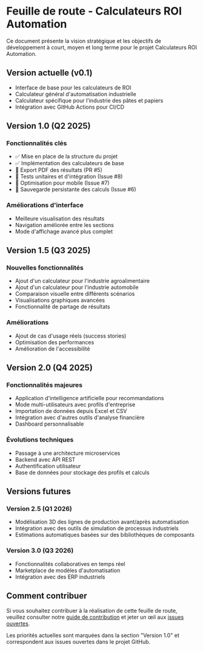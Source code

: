 # Feuille de route - Calculateurs ROI Automation

Ce document présente la vision stratégique et les objectifs de développement à court, moyen et long terme pour le projet Calculateurs ROI Automation.

## Version actuelle (v0.1)

- Interface de base pour les calculateurs de ROI
- Calculateur général d'automatisation industrielle
- Calculateur spécifique pour l'industrie des pâtes et papiers
- Intégration avec GitHub Actions pour CI/CD

## Version 1.0 (Q2 2025)

### Fonctionnalités clés
- ✅ Mise en place de la structure du projet
- ✅ Implémentation des calculateurs de base
- 🚧 Export PDF des résultats (PR #5)
- 🔲 Tests unitaires et d'intégration (Issue #8)
- 🔲 Optimisation pour mobile (Issue #7)
- 🔲 Sauvegarde persistante des calculs (Issue #6)

### Améliorations d'interface
- Meilleure visualisation des résultats
- Navigation améliorée entre les sections
- Mode d'affichage avancé plus complet

## Version 1.5 (Q3 2025)

### Nouvelles fonctionnalités
- Ajout d'un calculateur pour l'industrie agroalimentaire
- Ajout d'un calculateur pour l'industrie automobile
- Comparaison visuelle entre différents scénarios
- Visualisations graphiques avancées
- Fonctionnalité de partage de résultats

### Améliorations
- Ajout de cas d'usage réels (success stories)
- Optimisation des performances
- Amélioration de l'accessibilité

## Version 2.0 (Q4 2025)

### Fonctionnalités majeures
- Application d'intelligence artificielle pour recommandations
- Mode multi-utilisateurs avec profils d'entreprise
- Importation de données depuis Excel et CSV
- Intégration avec d'autres outils d'analyse financière
- Dashboard personnalisable

### Évolutions techniques
- Passage à une architecture microservices
- Backend avec API REST
- Authentification utilisateur
- Base de données pour stockage des profils et calculs

## Versions futures

### Version 2.5 (Q1 2026)
- Modélisation 3D des lignes de production avant/après automatisation
- Intégration avec des outils de simulation de processus industriels
- Estimations automatiques basées sur des bibliothèques de composants

### Version 3.0 (Q3 2026)
- Fonctionnalités collaboratives en temps réel
- Marketplace de modèles d'automatisation
- Intégration avec des ERP industriels

## Comment contribuer

Si vous souhaitez contribuer à la réalisation de cette feuille de route, veuillez consulter notre [guide de contribution](CONTRIBUTING.md) et jeter un œil aux [issues ouvertes](https://github.com/yoprobotics/calculateurs-roi-automation/issues).

Les priorités actuelles sont marquées dans la section "Version 1.0" et correspondent aux issues ouvertes dans le projet GitHub.
